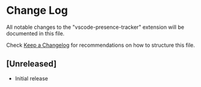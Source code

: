 # Change Log

All notable changes to the "vscode-presence-tracker" extension will be documented in this file.

Check [Keep a Changelog](http://keepachangelog.com/) for recommendations on how to structure this file.

## [Unreleased]

- Initial release